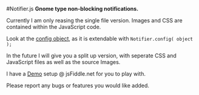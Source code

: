 #Notifier.js
**Gnome type non-blocking notifications.**

Currently I am only reasing the single file version. Images and CSS are contained within the JavaScript code. 

Look at the [config object](https://github.com/rlemon/Notifier.js/blob/master/Notifier.js#L33), as it is extendable with `Notifier.config( object );`

In the future I will give you a split up version, with seperate CSS and JavaScript files as well as the source Images.

I have a [Demo](http://jsfiddle.net/rlemon/EVWxr/1/) setup @ jsFiddle.net for you to play with.

Please report any bugs or features you would like added.
